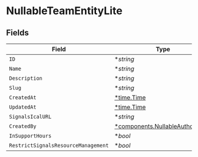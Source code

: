 # NullableTeamEntityLite


## Fields

| Field                                                                               | Type                                                                                | Required                                                                            | Description                                                                         |
| ----------------------------------------------------------------------------------- | ----------------------------------------------------------------------------------- | ----------------------------------------------------------------------------------- | ----------------------------------------------------------------------------------- |
| `ID`                                                                                | **string*                                                                           | :heavy_minus_sign:                                                                  | N/A                                                                                 |
| `Name`                                                                              | **string*                                                                           | :heavy_minus_sign:                                                                  | N/A                                                                                 |
| `Description`                                                                       | **string*                                                                           | :heavy_minus_sign:                                                                  | N/A                                                                                 |
| `Slug`                                                                              | **string*                                                                           | :heavy_minus_sign:                                                                  | N/A                                                                                 |
| `CreatedAt`                                                                         | [*time.Time](https://pkg.go.dev/time#Time)                                          | :heavy_minus_sign:                                                                  | N/A                                                                                 |
| `UpdatedAt`                                                                         | [*time.Time](https://pkg.go.dev/time#Time)                                          | :heavy_minus_sign:                                                                  | N/A                                                                                 |
| `SignalsIcalURL`                                                                    | **string*                                                                           | :heavy_minus_sign:                                                                  | N/A                                                                                 |
| `CreatedBy`                                                                         | [*components.NullableAuthorEntity](../../models/components/nullableauthorentity.md) | :heavy_minus_sign:                                                                  | N/A                                                                                 |
| `InSupportHours`                                                                    | **bool*                                                                             | :heavy_minus_sign:                                                                  | N/A                                                                                 |
| `RestrictSignalsResourceManagement`                                                 | **bool*                                                                             | :heavy_minus_sign:                                                                  | N/A                                                                                 |